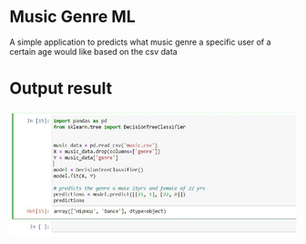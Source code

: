 # Music Genre ML
A simple application to predicts what music genre a specific user of a certain age would like based on the csv data

##
# Output result
![alt text](https://github.com/TobbyEchonga/music_genre_machine-_learing/blob/main/ml_music_output.JPG?raw=true)
